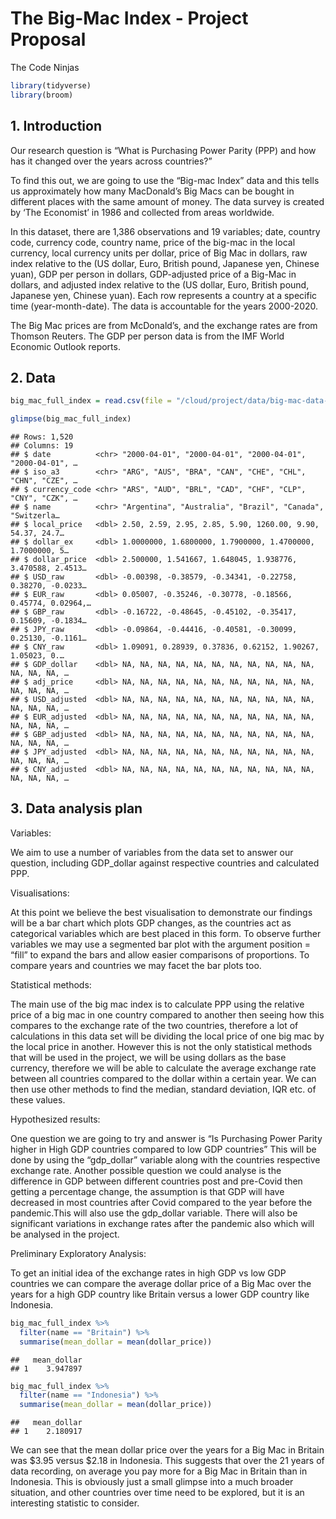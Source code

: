 The Big-Mac Index - Project Proposal
================
The Code Ninjas

``` r
library(tidyverse)
library(broom)
```

## 1. Introduction

Our research question is “What is Purchasing Power Parity (PPP) and how
has it changed over the years across countries?”

To find this out, we are going to use the “Big-mac Index” data and this
tells us approximately how many MacDonald’s Big Macs can be bought in
different places with the same amount of money. The data survey is
created by ‘The Economist’ in 1986 and collected from areas worldwide.

In this dataset, there are 1,386 observations and 19 variables; date,
country code, currency code, country name, price of the big-mac in the
local currency, local currency units per dollar, price of Big Mac in
dollars, raw index relative to the (US dollar, Euro, British pound,
Japanese yen, Chinese yuan), GDP per person in dollars, GDP-adjusted
price of a Big-Mac in dollars, and adjusted index relative to the (US
dollar, Euro, British pound, Japanese yen, Chinese yuan). Each row
represents a country at a specific time (year-month-date). The data is
accountable for the years 2000-2020.

The Big Mac prices are from McDonald’s, and the exchange rates are from
Thomson Reuters. The GDP per person data is from the IMF World Economic
Outlook reports.

## 2. Data

``` r
big_mac_full_index = read.csv(file = "/cloud/project/data/big-mac-data-2021-07.1/output-data/big-mac-full-index.csv")

glimpse(big_mac_full_index)
```

    ## Rows: 1,520
    ## Columns: 19
    ## $ date          <chr> "2000-04-01", "2000-04-01", "2000-04-01", "2000-04-01", …
    ## $ iso_a3        <chr> "ARG", "AUS", "BRA", "CAN", "CHE", "CHL", "CHN", "CZE", …
    ## $ currency_code <chr> "ARS", "AUD", "BRL", "CAD", "CHF", "CLP", "CNY", "CZK", …
    ## $ name          <chr> "Argentina", "Australia", "Brazil", "Canada", "Switzerla…
    ## $ local_price   <dbl> 2.50, 2.59, 2.95, 2.85, 5.90, 1260.00, 9.90, 54.37, 24.7…
    ## $ dollar_ex     <dbl> 1.0000000, 1.6800000, 1.7900000, 1.4700000, 1.7000000, 5…
    ## $ dollar_price  <dbl> 2.500000, 1.541667, 1.648045, 1.938776, 3.470588, 2.4513…
    ## $ USD_raw       <dbl> -0.00398, -0.38579, -0.34341, -0.22758, 0.38270, -0.0233…
    ## $ EUR_raw       <dbl> 0.05007, -0.35246, -0.30778, -0.18566, 0.45774, 0.02964,…
    ## $ GBP_raw       <dbl> -0.16722, -0.48645, -0.45102, -0.35417, 0.15609, -0.1834…
    ## $ JPY_raw       <dbl> -0.09864, -0.44416, -0.40581, -0.30099, 0.25130, -0.1161…
    ## $ CNY_raw       <dbl> 1.09091, 0.28939, 0.37836, 0.62152, 1.90267, 1.05023, 0.…
    ## $ GDP_dollar    <dbl> NA, NA, NA, NA, NA, NA, NA, NA, NA, NA, NA, NA, NA, NA, …
    ## $ adj_price     <dbl> NA, NA, NA, NA, NA, NA, NA, NA, NA, NA, NA, NA, NA, NA, …
    ## $ USD_adjusted  <dbl> NA, NA, NA, NA, NA, NA, NA, NA, NA, NA, NA, NA, NA, NA, …
    ## $ EUR_adjusted  <dbl> NA, NA, NA, NA, NA, NA, NA, NA, NA, NA, NA, NA, NA, NA, …
    ## $ GBP_adjusted  <dbl> NA, NA, NA, NA, NA, NA, NA, NA, NA, NA, NA, NA, NA, NA, …
    ## $ JPY_adjusted  <dbl> NA, NA, NA, NA, NA, NA, NA, NA, NA, NA, NA, NA, NA, NA, …
    ## $ CNY_adjusted  <dbl> NA, NA, NA, NA, NA, NA, NA, NA, NA, NA, NA, NA, NA, NA, …

## 3. Data analysis plan

Variables:

We aim to use a number of variables from the data set to answer our
question, including GDP\_dollar against respective countries and
calculated PPP.

Visualisations:

At this point we believe the best visualisation to demonstrate our
findings will be a bar chart which plots GDP changes, as the countries
act as categorical variables which are best placed in this form. To
observe further variables we may use a segmented bar plot with the
argument position = “fill” to expand the bars and allow easier
comparisons of proportions. To compare years and countries we may facet
the bar plots too.

Statistical methods:

The main use of the big mac index is to calculate PPP using the relative
price of a big mac in one country compared to another then seeing how
this compares to the exchange rate of the two countries, therefore a lot
of calculations in this data set will be dividing the local price of one
big mac by the local price in another. However this is not the only
statistical methods that will be used in the project, we will be using
dollars as the base currency, therefore we will be able to calculate the
average exchange rate between all countries compared to the dollar
within a certain year. We can then use other methods to find the median,
standard deviation, IQR etc. of these values.

Hypothesized results:

One question we are going to try and answer is “Is Purchasing Power
Parity higher in High GDP countries compared to low GDP countries” This
will be done by using the “gdp\_dollar” variable along with the
countries respective exchange rate. Another possible question we could
analyse is the difference in GDP between different countries post and
pre-Covid then getting a percentage change, the assumption is that GDP
will have decreased in most countries after Covid compared to the year
before the pandemic.This will also use the gdp\_dollar variable. There
will also be significant variations in exchange rates after the pandemic
also which will be analysed in the project.

Preliminary Exploratory Analysis:

To get an initial idea of the exchange rates in high GDP vs low GDP
countries we can compare the average dollar price of a Big Mac over the
years for a high GDP country like Britain versus a lower GDP country
like Indonesia.

``` r
big_mac_full_index %>%
  filter(name == "Britain") %>%
  summarise(mean_dollar = mean(dollar_price))
```

    ##   mean_dollar
    ## 1    3.947897

``` r
big_mac_full_index %>%
  filter(name == "Indonesia") %>%
  summarise(mean_dollar = mean(dollar_price))
```

    ##   mean_dollar
    ## 1    2.180917

We can see that the mean dollar price over the years for a Big Mac in
Britain was $3.95 versus $2.18 in Indonesia. This suggests that over the
21 years of data recording, on average you pay more for a Big Mac in
Britain than in Indonesia. This is obviously just a small glimpse into a
much broader situation, and other countries over time need to be
explored, but it is an interesting statistic to consider.
